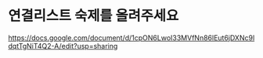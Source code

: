# 연결리스트 숙제를 올려주세요 

https://docs.google.com/document/d/1cpON6LwoI33MVfNn86lEut6jDXNc9ldqtTgNiT4Q2-A/edit?usp=sharing
